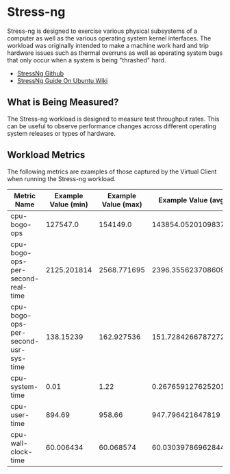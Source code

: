 # Stress-ng
Stress-ng is designed to exercise various physical subsystems of a computer as well as the various operating system kernel interfaces. The workload was originally intended to make 
a machine work hard and trip hardware issues such as thermal overruns as well as operating system bugs that only occur when a system is being "thrashed" hard.

* [StressNg Github](https://github.com/ColinIanKing/stress-ng)
* [StressNg Guide On Ubuntu Wiki](https://wiki.ubuntu.com/Kernel/Reference/stress-ng)

## What is Being Measured?
The Stress-ng workload is designed to measure test throughput rates. This can be useful to observe performance changes across different operating system 
releases or types of hardware.

## Workload Metrics
The following metrics are examples of those captured by the Virtual Client when running the Stress-ng workload.

| Metric Name | Example Value (min) | Example Value (max) | Example Value (avg) | Unit |
|-------------|---------------------|---------------------|---------------------|------|
| cpu-bogo-ops | 127547.0 | 154149.0 | 143854.0520109837 | BogoOps |
| cpu-bogo-ops-per-second-real-time | 2125.201814 | 2568.771695 | 2396.355623708609 | BogoOps/s |
| cpu-bogo-ops-per-second-usr-sys-time | 138.15239 | 162.927536 | 151.7284266787272 | BogoOps/s |
| cpu-system-time | 0.01 | 1.22 | 0.26765912762520197 | second |
| cpu-user-time | 894.69 | 958.66 | 947.796421647819 | second |
| cpu-wall-clock-time | 60.006434 | 60.068574 | 60.03039786962844 | second |
